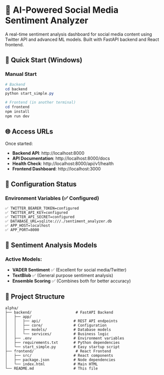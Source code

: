 # 🚀 AI-Powered Social Media Sentiment Analyzer

A real-time sentiment analysis dashboard for social media content using Twitter API and advanced ML models. Built with FastAPI backend and React frontend.

## 🎯 Quick Start (Windows)

### Manual Start
```powershell
# Backend
cd backend
python start_simple.py

# Frontend (in another terminal)
cd frontend
npm install
npm run dev
```

## 🌐 Access URLs

Once started:
- **Backend API**: http://localhost:8000
- **API Documentation**: http://localhost:8000/docs
- **Health Check**: http://localhost:8000/api/v1/health
- **Frontend Dashboard**: http://localhost:3000

## 🔧 Configuration Status

### Environment Variables (✅ Configured)
```env
✅ TWITTER_BEARER_TOKEN=configured
✅ TWITTER_API_KEY=configured  
✅ TWITTER_API_SECRET=configured
✅ DATABASE_URL=sqlite:///./sentiment_analyzer.db
✅ APP_HOST=localhost
✅ APP_PORT=8000
```

## 🧠 Sentiment Analysis Models

### Active Models:
- **VADER Sentiment** ✅ (Excellent for social media/Twitter)
- **TextBlob** ✅ (General purpose sentiment analysis)
- **Ensemble Scoring** ✅ (Combines both for better accuracy)

## 📁 Project Structure

```
alpha/
├── backend/                    # FastAPI Backend
│   ├── app/
│   │   ├── api/               # REST API endpoints
│   │   ├── core/              # Configuration
│   │   ├── models/            # Database models
│   │   └── services/          # Business logic
│   ├── .env                   # Environment variables
│   ├── requirements.txt       # Python dependencies
│   └── start_simple.py        # Easy startup script
├── frontend/                   # React Frontend
│   ├── src/                   # React components
│   ├── package.json           # Node dependencies
│   └── index.html             # Main HTML
└── README.md                  # This file
```
